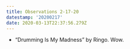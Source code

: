 ```yaml
---
title: Observations 2-17-20
datestamp: '20200217'
date: 2020-03-13T22:37:56.279Z
---
```

- “Drumming Is My Madness” by Ringo. Wow.